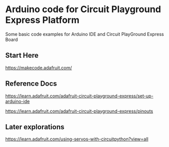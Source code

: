 # Arduino code for Circuit Playground Express Platform

Some basic code examples for Arduino IDE and Circuit PlayGround Express Board

## Start Here

https://makecode.adafruit.com/

## Reference Docs

https://learn.adafruit.com/adafruit-circuit-playground-express/set-up-arduino-ide

https://learn.adafruit.com/adafruit-circuit-playground-express/pinouts

## Later explorations

https://learn.adafruit.com/using-servos-with-circuitpython?view=all
